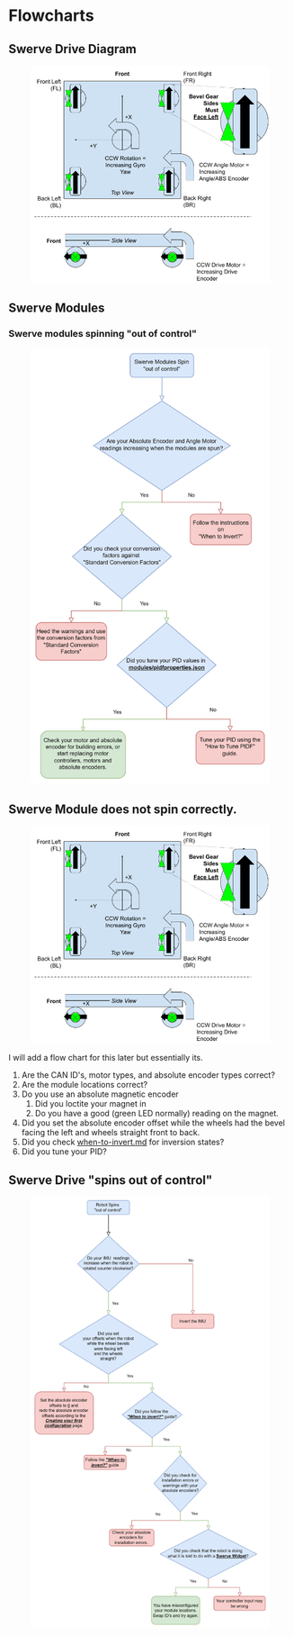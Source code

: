 # Flowcharts

## Swerve Drive Diagram

<figure><img src="../.gitbook/assets/image (14).png" alt=""><figcaption></figcaption></figure>

## Swerve Modules

### Swerve modules spinning "out of control"

<figure><img src="../.gitbook/assets/image (2).png" alt=""><figcaption></figcaption></figure>

## Swerve Module does not spin correctly.

<figure><img src="../.gitbook/assets/image (14).png" alt=""><figcaption></figcaption></figure>

I will add a flow chart for this later but essentially its.

1. Are the CAN ID's, motor types, and absolute encoder types correct?
2. Are the module locations correct?
3. Do you use an absolute magnetic encoder
   1. Did you loctite your magnet in
   2. Do you have a good (green LED normally) reading on the magnet.
4. Did you set the absolute encoder offset while the wheels had the bevel facing the left and wheels straight front to back.
5. Did you check [when-to-invert.md](when-to-invert.md "mention") for inversion states?
6. Did you tune your PID?

## Swerve Drive "spins out of control"

<figure><img src="../.gitbook/assets/image (3).png" alt=""><figcaption></figcaption></figure>
